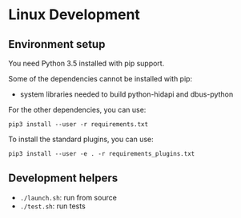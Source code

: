 # Linux Development

## Environment setup

You need Python 3.5 installed with pip support.

Some of the dependencies cannot be installed with pip:

* system libraries needed to build python-hidapi and dbus-python

For the other dependencies, you can use:

`pip3 install --user -r requirements.txt`

To install the standard plugins, you can use:

`pip3 install --user -e . -r requirements_plugins.txt`

## Development helpers

* `./launch.sh`: run from source
* `./test.sh`: run tests
